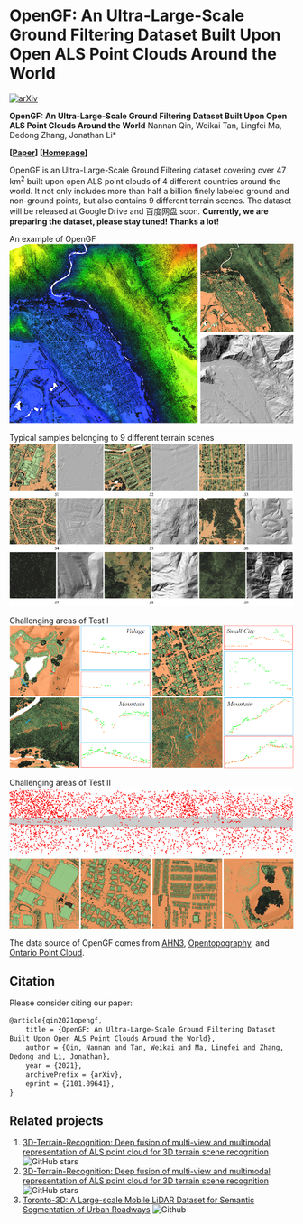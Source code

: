 # OpenGF: An Ultra-Large-Scale Ground Filtering Dataset Built Upon Open ALS Point Clouds Around the World
[![arXiv](https://img.shields.io/badge/arXiv-2101.09641-b31b1b.svg)](https://arxiv.org/abs/2101.09641)

**OpenGF: An Ultra-Large-Scale Ground Filtering Dataset Built Upon Open ALS Point Clouds Around the World**
Nannan Qin, Weikai Tan, Lingfei Ma, Dedong Zhang, Jonathan Li*

**[[Paper](https://arxiv.org/abs/2101.09641)] [[Homepage](https://uwaterloo.ca/geospatial-sensing/)]**

OpenGF is an Ultra-Large-Scale Ground Filtering dataset covering over 47 km<sup>2</sup> built upon open ALS point clouds of 4 different countries around the world. It not only includes more than half a billion finely labeled ground and non-ground points, but also contains 9 different terrain scenes. The dataset will be released at Google Drive and 百度网盘 soon. **Currently, we are preparing the dataset, please stay tuned! Thanks a lot!**

An example of OpenGF
![img](Imgs/figexample.png)

Typical samples belonging to 9 different terrain scenes
![img](Imgs/figsample.png)

Challenging areas of Test I
![img](Imgs/figtest1.png)

Challenging areas of Test II
![img](Imgs/figtest2.png)

The data source of OpenGF comes from [AHN3](https://downloads.pdok.nl/ahn3-downloadpage/), [Opentopography](https://portal.opentopography.org/datasets), and [Ontario Point Cloud](https://geohub.lio.gov.on.ca/datasets/adf19376eecd4440a4579a73abe490f5).

## Citation

Please consider citing our paper:

    @article{qin2021opengf,
        title = {OpenGF: An Ultra-Large-Scale Ground Filtering Dataset Built Upon Open ALS Point Clouds Around the World},
        author = {Qin, Nannan and Tan, Weikai and Ma, Lingfei and Zhang, Dedong and Li, Jonathan},
        year = {2021},
        archivePrefix = {arXiv},
        eprint = {2101.09641},
    }

## Related projects
1. [3D-Terrain-Recognition: Deep fusion of multi-view and multimodal representation of ALS point cloud for 3D terrain scene recognition](https://github.com/Nathan-UW/3D-Terrain-Recognition) ![GitHub stars](https://img.shields.io/github/stars/Nathan-UW/3D-Terrain-Recognition.svg?style=flat&label=Star)
2. [3D-Terrain-Recognition: Deep fusion of multi-view and multimodal representation of ALS point cloud for 3D terrain scene recognition](https://github.com/Nathan-UW/VPNet)![GitHub stars](https://img.shields.io/github/stars/Nathan-UW/VPNet.svg?style=flat&label=Star)
4. [Toronto-3D: A Large-scale Mobile LiDAR Dataset for Semantic Segmentation of Urban Roadways](https://github.com/WeikaiTan/Toronto-3D) ![Github](https://img.shields.io/github/stars/WeikaiTan/Toronto-3D.svg?style=flat&label=Star)

